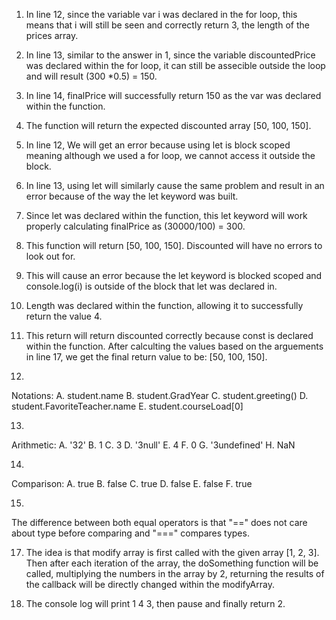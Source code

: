 1. In line 12, since the variable var i was declared in the for loop, this means that i will still be seen and correctly return 3, the length of the prices array.

2. In line 13, similar to the answer in 1, since the variable discountedPrice was declared within the for loop, it can still be assecible outside the loop and will result (300 *0.5) = 150.

3. In line 14, finalPrice will successfully return 150 as the var was declared within the function.

4. The function will return the expected discounted array [50, 100, 150].

5. In line 12, We will get an error because using let is block scoped meaning although we used a for loop, we cannot access it outside the block.

6. In line 13, using let will similarly cause the same problem and result in an error because of the way the let keyword was built.

7. Since let was declared within the function, this let keyword will work properly calculating finalPrice as (30000/100) = 300.

8. This function will return [50, 100, 150]. Discounted will have no errors to look out for.

9. This will cause an error because the let keyword is blocked scoped and console.log(i) is outside of the block that let was declared in.

10. Length was declared within the function, allowing it to successfully return the value 4.


11. This return will return discounted correctly because const is declared within the function. After calculting the values based on the arguements in line 17, we get the final return value to be: [50, 100, 150].

12. 
Notations:
A. student.name
B. student.GradYear
C. student.greeting()
D. student.FavoriteTeacher.name
E. student.courseLoad[0]


13. 
Arithmetic:
A. '32'
B. 1
C. 3
D. '3null'
E. 4
F. 0
G. '3undefined'
H. NaN

14. 
Comparison:
A. true
B. false
C. true
D. false
E. false
F. true

15. 
The difference between both equal operators is that "==" does not care about type before comparing and "===" compares types.

17.  The idea is that modify array is first called with the given array [1, 2, 3]. Then after each iteration of the array, the doSomething function will be called, multiplying the numbers in the array by 2, returning the results of the callback will be directly changed within the modifyArray.

19. The console log will print 1 4 3, then pause and finally return 2.